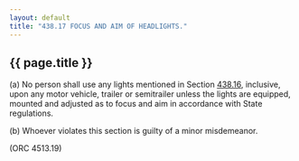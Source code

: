 ```yaml
---
layout: default 
title: "438.17 FOCUS AND AIM OF HEADLIGHTS."
---
```


{{ page.title }}
----------------

​(a) No person shall use any lights mentioned in Section
[438.16](23b24956.html), inclusive, upon any motor vehicle, trailer or
semitrailer unless the lights are equipped, mounted and adjusted as to
focus and aim in accordance with State regulations.

​(b) Whoever violates this section is guilty of a minor misdemeanor.

(ORC 4513.19)

